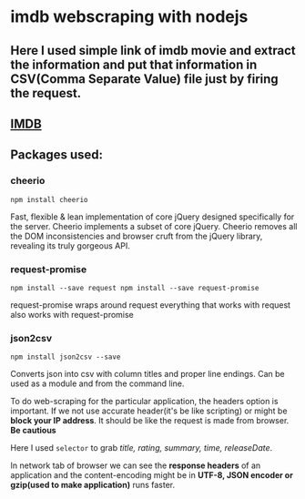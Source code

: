 # imdb webscraping with nodejs

## Here I used simple link of imdb movie and extract the information and put that information in **CSV(Comma Separate Value)** file just by firing the request.

## [IMDB](https://www.imdb.com/)

## Packages used:

### cheerio 
  `npm install cheerio`
  
  Fast, flexible & lean implementation of core jQuery designed specifically for the server. Cheerio implements a subset of core jQuery. Cheerio removes all the DOM   inconsistencies and browser cruft from the jQuery library, revealing its truly gorgeous API.

### request-promise
  `npm install --save request
   npm install --save request-promise`
   
  request-promise wraps around request everything that works with request also works with request-promise
  
### json2csv
  `npm install json2csv --save`
  
  Converts json into csv with column titles and proper line endings.
  Can be used as a module and from the command line.
  
   To do web-scraping for the particular application, the headers option is important. If we not use accurate header(it's be like scripting) or might be **block your IP address**. It should be like the request is made from browser. **Be cautious**
   
   Here I used `selector` to grab _title, rating, summary, time, releaseDate_.
   
   In network tab of browser we can see the **response headers** of an application and the content-encoding might be in **UTF-8, JSON encoder or gzip(used to make application)** runs faster.
   
   
   
  
  
